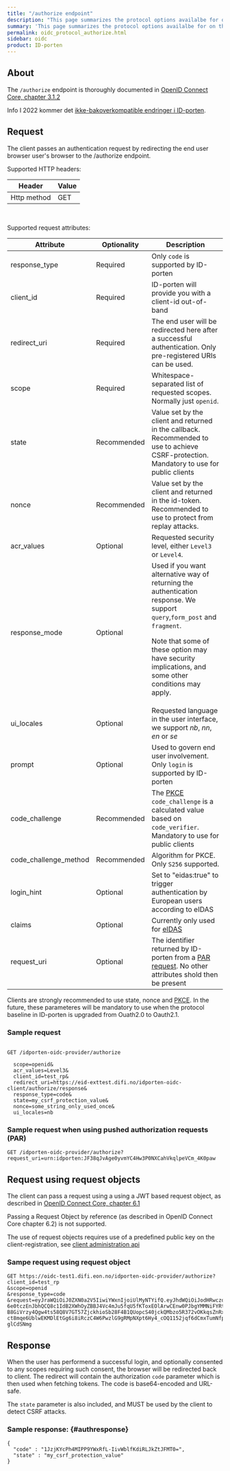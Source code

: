 ```yaml
---
title: "/authorize endpoint"
description: "This page summarizes the protocol options availalbe for on the /authorize endpoint for ID-porten OIDC Provider"
summary: 'This page summarizes the protocol options availalbe for on the /authorize endpoint for ID-porten OIDC Provider'
permalink: oidc_protocol_authorize.html
sidebar: oidc
product: ID-porten
---
```


## About

The `/authorize` endpoint is thoroughly documented in [OpenID Connect Core, chapter 3.1.2](https://openid.net/specs/openid-connect-core-1_0.html#AuthorizationEndpoint)

<span class="label label-info">Info</span> I 2022 kommer det [ikke-bakoverkompatible endringer i ID-porten](oidc_protocol_nye_idporten.html).


## Request

The client passes an authentication request by redirecting the end user browser user's browser to the /authorize endpoint.

Supported HTTP headers:

| Header  | Value |
| --- | --- |
|Http method|GET|

&nbsp;

Supported request attributes:

| Attribute  | Optionality | Description |
| --- | --- | --- |
| response_type | Required | Only `code` is supported by ID-porten |
| client\_id | Required | ID-porten will provide you with a client-id out-of-band|
| redirect\_uri | Required |The end user will be redirected here after a successful authentication.  Only pre-registered URIs can be used.  |
| scope |  Required |Whitespace-separated list of requested scopes.  Normally just `openid`.  |
| state | Recommended | Value set by the client and returned in the callback.  Recommended to use to achieve CSRF-protection. Mandatory to use for public clients|
| nonce | Recommended |Value set by the client and returned in the id-token. Recommended to use to protect from replay attacks. |
| acr\_values | Optional | Requested security level, either `Level3` or  `Level4`.  |
| response_mode | Optional | Used if you want alternative way of returning the authentication response. We support `query`,`form_post` and `fragment`. <p/>Note that some of these option may have security implications, and some other conditions may apply.   |
| ui\_locales | Optional | Requested language in the user interface, we support *nb*, *nn*, *en* or *se* |
| prompt | Optional | Used to govern end user involvement.  Only `login` is supported by ID-porten  |
| code_challenge   | Recommended  | The [PKCE](oicd_func_pkce.html) `code_challenge` is a calculated value based on `code_verifier`.  Mandatory to use for public clients |
| code_challenge_method   | Recommended   | Algorithm for PKCE. Only `S256` supported.  |
|login_hint   | Optional   | Set to "eidas:true" to trigger authentication by European users according to eIDAS   |
|claims   | Optional  | Currently only used for [eIDAS](oidc_func_eidas.html)|
|request_uri| Optional | The identifier returned by ID-porten from a [PAR request](oidc_protocol_par.html). No other attributes shold then be present |


Clients are strongly recommended to use state, nonce and [PKCE](oidc_func_pkce.html).  In the future, these parameteres will be mandatory to use when the protocol baseline in ID-porten is upgraded from Ouath2.0 to Oauth2.1.


### Sample request

```

GET /idporten-oidc-provider/authorize

  scope=openid&
  acr_values=Level3&
  client_id=test_rp&
  redirect_uri=https://eid-exttest.difi.no/idporten-oidc-client/authorize/response&
  response_type=code&
  state=my_csrf_protection_value&
  nonce=some_string_only_used_once&
  ui_locales=nb

```

### Sample request when using pushed authorization requests (PAR)

```
GET /idporten-oidc-provider/authorize?request_uri=urn:idporten:JF38qJvAge0yvmYC4Hw3P0NXCahVkqlpeVCm_4K0paw
```

## Request using request objects

The client can pass a request using a using a JWT based request object, as described in [OpenID Connect Core, chapter 6.1](https://openid.net/specs/openid-connect-core-1_0.html#JWTRequests)

Passing a Request Object by reference (as described in OpenID Connect Core chapter 6.2) is not supported.

The use of request objects requires use of a predefined public key on the client-registration, see [client administration api](oidc_api_admin.html#bruk-av-asymmetrisk-nøkkel)

### Sampe request using request object

```
GET https://oidc-test1.difi.eon.no/idporten-oidc-provider/authorize?
client_id=test_rp
&scope=openid
&response_type=code
&request=eyJraWQiOiJ0ZXN0a2V5IiwiYWxnIjoiUlMyNTYifQ.eyJhdWQiOiJodHRwczovL29pZGMtdGVzdDEuZGlmaS5lb24ubm8vaWRwb3J0ZW4tb2lkYy1wcm92aWRlci8iLCJ1aV9sb2NhbGVzIjoibmIiLCJzY29wZSI6Im9wZW5pZCBwcm9maWxlIiwiYWNyX3ZhbHVlcyI6IkxldmVsMyIsImlzcyI6InRlc3RfcnAiLCJyZXNwb25zZV90eXBlIjoiY29kZSIsInJlZGlyZWN0X3VyaSI6Imh0dHBzOi8vZWlkLWV4dHRlc3QuZGlmaS5uby9pZHBvcnRlbi1vaWRjLWNsaWVudC9hdXRob3JpemUvcmVzcG9uc2UiLCJleHAiOjE1OTM1OTc2NTksImlhdCI6MTU5MzU5NzUzOSwiY2xpZW50X2lkIjoidGVzdF9ycCIsImp0aSI6IjZlNTFjNjBjLTcxZDQtNDMxZi04NTBjLWY0ODNiYzMwZjYzMyJ9.fKPx1HAW8XqxyabtiRtT90uzIZoY0GS6BmPEaKOKDkDYQExLp1jNcLZNpMVKBkk8ZXGZG7HR62o-6e0tczEnJbhQCQ8c1IdB2XWhOyZBBJ4Vc4mJu5fqU5fKToxEOlArwCEnw0PJbgYMMNiFYRt-B8GiVrzy4Qgw4ts58Q8V7GT57ZjckhioSb28F4B1QUopcS40jckQMbzo5R372vOKkqsZnRxcxJttwQ65ALDV454Cwc_tVYr6B1z7D2SpN-ct8mqe6UblwEKMDlEtGg6i8iRczC4W6PwzlG9gRMpNXpt6Hy4_cOQ1152jqf6dCmxTumNfp568naKu_-glCdSNmg
```

## Response

When the user has performend a successful login, and optionally consented to any scopes requiring such consent, the browser will be redirected back to client.  The redirect will contain the authorization `code` parameter which is then used when fetching tokens. The code is base64-encoded and URL-safe.

The `state` parameter is also included, and MUST be used by the client to detect CSRF attacks.


### Sample response: {#authresponse}

```
{
  "code" : "1JzjKYcPh4MIPP9YWxRfL-IivWblfKdiRLJkZtJFMT0=",
  "state" : "my_csrf_protection_value"
}
```
